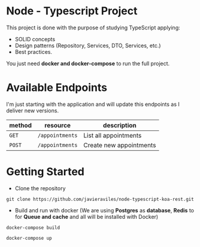 # Node - Typescript Project



This project is done with the purpose of studying TypeScript applying:

- SOLID concepts
- Design patterns (Repository, Services, DTO, Services, etc.)
- Best practices.

You just need **docker and docker-compose** to run the full project.



# Available Endpoints

I'm just starting with the application and will update this endpoints as I deliver new versions.



| method | resource        | description             |
| ------ | --------------- | ----------------------- |
| `GET`  | `/appointments` | List all appointments   |
| `POST` | `/appointments` | Create new appointments |



# Getting Started

- Clone the repository

```shell
git clone https://github.com/javieraviles/node-typescript-koa-rest.git
```

- Build and run with docker (We are using **Postgres** as **database**, **Redis** to for **Queue and cache** and all will be installed with Docker)

```shell
docker-compose build

docker-compose up
```